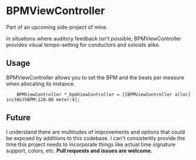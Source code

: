 # BPMViewController
Part of an upcoming side-project of mine.

In situations where auditory feedback isn't possible, BPMViewController provides visual tempo-setting for conductors and soloists alike.

## Usage
BPMViewController allows you to set the BPM and the beats per measure when allocating its instance.

        BPMViewController *_bpmViewController = [[BPMViewController alloc] initWithBPM:120.00 meter:4];

## Future
I understand there are multitudes of improvements and options that could be exposed by additions to this codebase. I can't consistently provide the time this project needs to incorporate things like actual time signature support, colors, etc. **Pull requests and issues are welcome.**